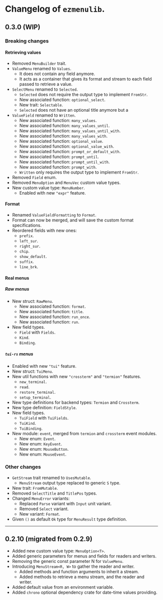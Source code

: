 # Changelog of `ezmenulib`.

## 0.3.0 (WIP)

### Breaking changes

#### Retrieving values

* Removed `MenuBuilder` trait.
* `ValueMenu` renamed to `Values`.
  * It does not contain any field anymore.
  * It acts as a container that gives its format and stream to each field passed to retrieve a value.
* `SelectMenu` renamed to `Selected`.
  * `Selected` does not require the output type to implement `FromStr`.
  * New associated function: `optional_select`.
  * New trait: `Selectable`.
  * `Selected` does not have an optional title anymore but a
* `ValueField` renamed to `Written`.
  * New associated function: `many_values`.
  * New associated function: `many_values_until`.
  * New associated function: `many_values_until_with`.
  * New associated function: `many_values_with`.
  * New associated function: `optional_value`.
  * New associated function: `optional_value_with`.
  * New associated function: `prompt_or_default_with`.
  * New associated function: `prompt_until`.
  * New associated function: `prompt_until_with`.
  * New associated function: `prompt_with`.
  * `Written` only requires the output type to implement `FromStr`.
* Removed `Field` enum.
* Removed `MenuOption` and `MenuVec` custom value types.
* New custom value type: `MenuNumber`.
  * Enabled with new `"expr"` feature.

#### Format

* Renamed `ValueFieldFormatting` to `Format`.
* Format can now be merged, and will save the custom format specifications.
* Reordered fields with new ones:
  * `prefix`.
  * `left_sur`.
  * `right_sur`.
  * `chip`.
  * `show_default`.
  * `suffix`.
  * `line_brk`.

#### Real menus

##### Raw menus

* New struct: `RawMenu`.
  * New associated function: `format`.
  * New associated function: `title`.
  * New associated function: `run_once`.
  * New associated function: `run`.
* New field types.
  * `Field` with `Fields`.
  * `Kind`.
  * `Binding`.

##### `tui-rs` menus

* Enabled with new `"tui"` feature.
* New struct: `TuiMenu`.
* New util functions with new `"crossterm"` and `"termion"` features.
  * `new_terminal`.
  * `read`.
  * `restore_terminal`.
  * `setup_terminal`.
* New type definitions for backend types: `Termion` and `Crossterm`.
* New type definition: `FieldStyle`.
* New field types.
  * `TuiField` with `TuiFields`.
  * `TuiKind`.
  * `TuiBinding`.
* New module: `event`, merged from `termion` and `crossterm` event modules.
  * New enum: `Event`.
  * New enum: `KeyEvent`.
  * New enum: `MouseButton`.
  * New enum: `MouseEvent`.

### Other changes

* `GetStream` trait renamed to `UsesMutable`.
  * `MenuStream` output type replaced to generic `S` type.
* New trait: `FromMutable`.
* Removed `SelectTitle` and `TitlePos` types.
* Changed `MenuError` variants:
  * Replaced `Parse` variant with `Input` unit variant.
  * Removed `Select` variant.
  * New variant: `Format`.
* Given `()` as default `Ok` type for `MenuResult` type definition.

---

## 0.2.10 (migrated from 0.2.9)

* Added new custom value type: `MenuOption<T>`.
* Added generic parameters for menus and fields for readers and writers.
* Removing the generic const parameter N for `ValueMenu`.
* Introducing `MenuStream<R, W>` to gather the reader and writer.
  * Added methods and function arguments to inherit a stream.
  * Added methods to retrieve a menu stream, and the reader and writer.
* Added default value from an environment variable.
* Added `chrono` optional dependency crate for date-time values providing.